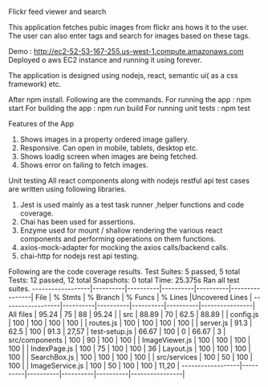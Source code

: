 Flickr feed viewer and search

This application fetches pubic images from flickr ans hows it to the user. The user can also enter tags and search for images based on these tags.

Demo : http://ec2-52-53-167-255.us-west-1.compute.amazonaws.com
Deployed o aws EC2 instance and running it using forever.

The application is designed using nodejs, react, semantic ui( as a css framework) etc.

After npm install. Following are the commands.
For running the app    : npm start
For building the app   : npm run build
For running unit tests : npm test

Features of the App
1) Shows images in a property ordered image gallery.
2) Responsive. Can open in mobile, tablets, desktop etc.
3) Shows loadig screen when images are being fetched.
4) Shows error on failing to fetch images.


Unit testing
All react components along with nodejs restful api test cases are written using following libraries.

1)	Jest  is used mainly as a test task runner ,helper functions and code coverage.
2)	Chai has been used for assertions. 
3)	Enzyme used for mount / shallow rendering the various react components and performing operations on them functions.
4)	axios-mock-adapter for mocking the axios calls/backend calls.
5)  chai-http for nodejs rest api testing.

Following are the code coverage results.
Test Suites: 5 passed, 5 total
Tests:       12 passed, 12 total
Snapshots:   0 total
Time:        25.375s
Ran all test suites.
------------------|----------|----------|----------|----------|----------------|
File              |  % Stmts | % Branch |  % Funcs |  % Lines |Uncovered Lines |
------------------|----------|----------|----------|----------|----------------|
All files         |    95.24 |       75 |       88 |    95.24 |                |
 src              |    88.89 |       70 |     62.5 |    88.89 |                |
  config.js       |      100 |      100 |      100 |      100 |                |
  routes.js       |      100 |      100 |      100 |      100 |                |
  server.js       |     91.3 |     62.5 |      100 |     91.3 |          27,57 |
  test-setup.js   |    66.67 |      100 |        0 |    66.67 |              3 |
 src/components   |      100 |       90 |      100 |      100 |                |
  ImageViewer.js  |      100 |      100 |      100 |      100 |                |
  IndexPage.js    |      100 |       75 |      100 |      100 |             36 |
  Layout.js       |      100 |      100 |      100 |      100 |                |
  SearchBox.js    |      100 |      100 |      100 |      100 |                |
 src/services     |      100 |       50 |      100 |      100 |                |
  ImageService.js |      100 |       50 |      100 |      100 |          11,20 |
------------------|----------|----------|----------|----------|----------------|
